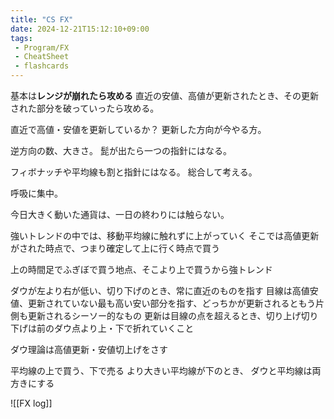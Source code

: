 ```yaml
---
title: "CS FX"
date: 2024-12-21T15:12:10+09:00
tags:
 - Program/FX
 - CheatSheet
 - flashcards
---
```


基本は**レンジが崩れたら攻める**
直近の安値、高値が更新されたとき、その更新された部分を破っていったら攻める。

直近で高値・安値を更新しているか？
更新した方向が今やる方。

逆方向の数、大きさ。
髭が出たら一つの指針にはなる。

フィボナッチや平均線も割と指針にはなる。
総合して考える。

呼吸に集中。

今日大きく動いた通貨は、一日の終わりには触らない。

強いトレンドの中では、移動平均線に触れずに上がっていく
そこでは高値更新がされた時点で、つまり確定して上に行く時点で買う

上の時間足でふぎぼで買う地点、そこより上で買うから強トレンド

ダウが左より右が低い、切り下げのとき、常に直近のものを指す
目線は高値安値、更新されていない最も高い安い部分を指す、どっちかが更新されるともう片側も更新されるシーソー的なもの
更新は目線の点を超えるとき、切り上げ切り下げは前のダウ点より上・下で折れていくこと

ダウ理論は高値更新・安値切上げをさす

平均線の上で買う、下で売る
より大きい平均線が下のとき、
ダウと平均線は両方きにする


![[FX log]]
